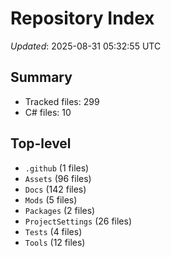 # Repository Index

_Updated_: 2025-08-31 05:32:55 UTC

## Summary
- Tracked files: 299
- C# files: 10

## Top-level
- `.github` (1 files)
- `Assets` (96 files)
- `Docs` (142 files)
- `Mods` (5 files)
- `Packages` (2 files)
- `ProjectSettings` (26 files)
- `Tests` (4 files)
- `Tools` (12 files)
